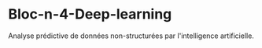 # Bloc-n-4-Deep-learning
Analyse prédictive de données non-structurées par l'intelligence artificielle. 
